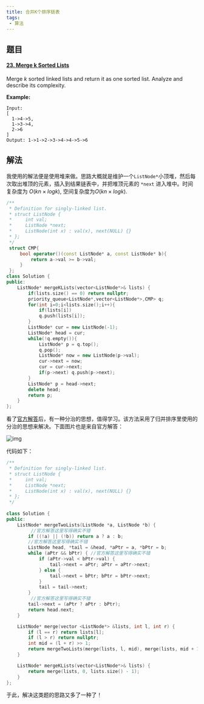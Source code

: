 ```yaml
---
title: 合并K个排序链表
tags:
 - 算法
---
```


## 题目

#### [23. Merge k Sorted Lists](https://leetcode-cn.com/problems/merge-k-sorted-lists/)

Merge *k* sorted linked lists and return it as one sorted list. Analyze and describe its complexity.

**Example:**

```
Input:
[
  1->4->5,
  1->3->4,
  2->6
]
Output: 1->1->2->3->4->4->5->6
```

## 解法

我使用的解法便是使用堆来做。思路大概就是维护一个`ListNode*`小顶堆，然后每次取出堆顶的元素，插入到结果链表中，并把堆顶元素的 `*next` 进入堆中。时间复杂度为 $O(kn \times log k)$, 空间复杂度为$O(kn \times logk)$.

```c++
/**
 * Definition for singly-linked list.
 * struct ListNode {
 *     int val;
 *     ListNode *next;
 *     ListNode(int x) : val(x), next(NULL) {}
 * };
 */
 struct CMP{
     bool operator()(const ListNode* a, const ListNode* b){
         return a->val >= b->val;
     }
 };
class Solution {
public:
    ListNode* mergeKLists(vector<ListNode*>& lists) {
        if(lists.size() == 0) return nullptr;
        priority_queue<ListNode*,vector<ListNode*>,CMP> q;
        for(int i=0;i<lists.size();i++){
            if(lists[i])
            q.push(lists[i]);
        }
        ListNode* cur = new ListNode(-1);
        ListNode* head = cur;
        while(!q.empty()){
            ListNode* p = q.top();
            q.pop();
            ListNode* now = new ListNode(p->val);
            cur->next = now;
            cur = cur->next;
            if(p->next) q.push(p->next);
        }
        ListNode* p = head->next;
        delete head;
        return p;
    }
};
```

看了[官方解答](https://leetcode-cn.com/problems/merge-k-sorted-lists/solution/he-bing-kge-pai-xu-lian-biao-by-leetcode-solutio-2/)后，有一种分治的思想，值得学习。该方法采用了归并排序里使用的分治的思想来解决。下面图片也是来自官方解答：

![img](https://pic.leetcode-cn.com/6f70a6649d2192cf32af68500915d84b476aa34ec899f98766c038fc9cc54662-image.png)

代码如下：

```c++
/**
 * Definition for singly-linked list.
 * struct ListNode {
 *     int val;
 *     ListNode *next;
 *     ListNode(int x) : val(x), next(NULL) {}
 * };
 */
 
class Solution {
public:
    ListNode* mergeTwoLists(ListNode *a, ListNode *b) {
         //官方解答这里写得确实不错
        if ((!a) || (!b)) return a ? a : b;
        //官方解答这里写得确实不错
        ListNode head, *tail = &head, *aPtr = a, *bPtr = b;
        while (aPtr && bPtr) { //官方解答这里写得确实不错
            if (aPtr->val < bPtr->val) {
                tail->next = aPtr; aPtr = aPtr->next;
            } else {
                tail->next = bPtr; bPtr = bPtr->next;
            }
            tail = tail->next;
        }
         //官方解答这里写得确实不错
        tail->next = (aPtr ? aPtr : bPtr);
        return head.next;
    }

    ListNode* merge(vector <ListNode*> &lists, int l, int r) {
        if (l == r) return lists[l];
        if (l > r) return nullptr;
        int mid = (l + r) >> 1;
        return mergeTwoLists(merge(lists, l, mid), merge(lists, mid + 1, r));
    }

    ListNode* mergeKLists(vector<ListNode*>& lists) {
        return merge(lists, 0, lists.size() - 1);
    }
};

```

于此，解决这类题的思路又多了一种了！